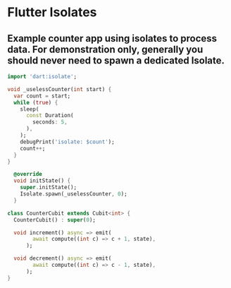 # Flutter Isolates

## Example counter app using isolates to process data. For demonstration only, generally you should never need to spawn a dedicated Isolate.

```dart
import 'dart:isolate';
```

```dart
void _uselessCounter(int start) {
  var count = start;
  while (true) {
    sleep(
      const Duration(
        seconds: 5,
      ),
    );
    debugPrint('isolate: $count');
    count++;
  }
}
```

```dart
  @override
  void initState() {
    super.initState();
    Isolate.spawn(_uselessCounter, 0);
  }
```

```dart
class CounterCubit extends Cubit<int> {
  CounterCubit() : super(0);

  void increment() async => emit(
        await compute((int c) => c + 1, state),
      );

  void decrement() async => emit(
        await compute((int c) => c - 1, state),
      );
}

```
